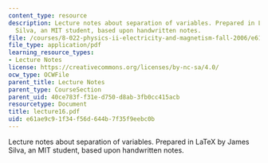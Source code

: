 ```yaml
---
content_type: resource
description: Lecture notes about separation of variables. Prepared in LaTeX by James
  Silva, an MIT student, based upon handwritten notes.
file: /courses/8-022-physics-ii-electricity-and-magnetism-fall-2006/e61ae9c91f34f56d644b7f35f9eebc0b_lecture16.pdf
file_type: application/pdf
learning_resource_types:
- Lecture Notes
license: https://creativecommons.org/licenses/by-nc-sa/4.0/
ocw_type: OCWFile
parent_title: Lecture Notes
parent_type: CourseSection
parent_uid: 40ce783f-f31e-d750-d8ab-3fb0cc415acb
resourcetype: Document
title: lecture16.pdf
uid: e61ae9c9-1f34-f56d-644b-7f35f9eebc0b
---
```

Lecture notes about separation of variables. Prepared in LaTeX by James Silva, an MIT student, based upon handwritten notes.